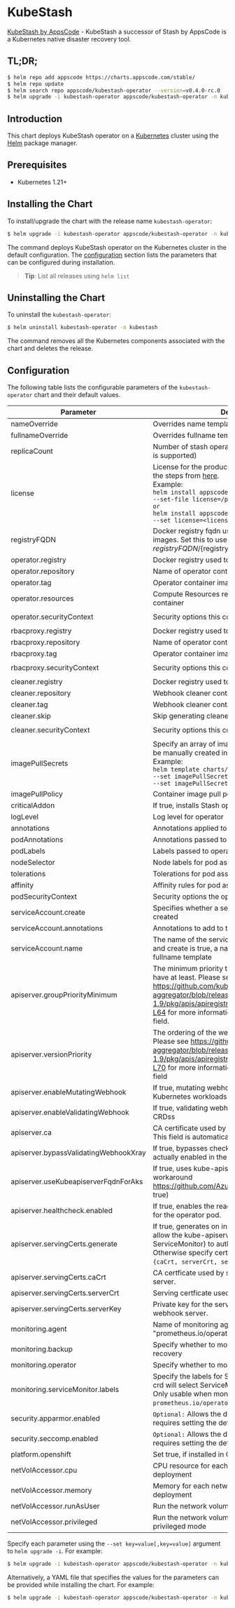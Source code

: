 # KubeStash

[KubeStash by AppsCode](https://github.com/stashed/kubestash) - KubeStash a successor of Stash by AppsCode is a Kubernetes native disaster recovery tool.

## TL;DR;

```bash
$ helm repo add appscode https://charts.appscode.com/stable/
$ helm repo update
$ helm search repo appscode/kubestash-operator --version=v0.4.0-rc.0
$ helm upgrade -i kubestash-operator appscode/kubestash-operator -n kubestash --create-namespace --version=v0.4.0-rc.0
```

## Introduction

This chart deploys KubeStash operator on a [Kubernetes](http://kubernetes.io) cluster using the [Helm](https://helm.sh) package manager.

## Prerequisites

- Kubernetes 1.21+

## Installing the Chart

To install/upgrade the chart with the release name `kubestash-operator`:

```bash
$ helm upgrade -i kubestash-operator appscode/kubestash-operator -n kubestash --create-namespace --version=v0.4.0-rc.0
```

The command deploys KubeStash operator on the Kubernetes cluster in the default configuration. The [configuration](#configuration) section lists the parameters that can be configured during installation.

> **Tip**: List all releases using `helm list`

## Uninstalling the Chart

To uninstall the `kubestash-operator`:

```bash
$ helm uninstall kubestash-operator -n kubestash
```

The command removes all the Kubernetes components associated with the chart and deletes the release.

## Configuration

The following table lists the configurable parameters of the `kubestash-operator` chart and their default values.

|               Parameter               |                                                                                                                                                                                    Description                                                                                                                                                                                     |                                                                       Default                                                                       |
|---------------------------------------|------------------------------------------------------------------------------------------------------------------------------------------------------------------------------------------------------------------------------------------------------------------------------------------------------------------------------------------------------------------------------------|-----------------------------------------------------------------------------------------------------------------------------------------------------|
| nameOverride                          | Overrides name template                                                                                                                                                                                                                                                                                                                                                            | <code>""</code>                                                                                                                                     |
| fullnameOverride                      | Overrides fullname template                                                                                                                                                                                                                                                                                                                                                        | <code>""</code>                                                                                                                                     |
| replicaCount                          | Number of stash operator replicas to create (only 1 is supported)                                                                                                                                                                                                                                                                                                                  | <code>1</code>                                                                                                                                      |
| license                               | License for the product. Get a license by following the steps from [here](https://kubestash.com/docs/latest/setup/install/enterprise#get-a-trial-license). <br> Example: <br> `helm install appscode/kubestash-operator \` <br> `--set-file license=/path/to/license/file` <br> `or` <br> `helm install appscode/kubestash-operator \` <br> `--set license=<license file content>` | <code>""</code>                                                                                                                                     |
| registryFQDN                          | Docker registry fqdn used to pull Stash related images. Set this to use docker registry hosted at ${registryFQDN}/${registry}/${image}                                                                                                                                                                                                                                             | <code>ghcr.io</code>                                                                                                                                |
| operator.registry                     | Docker registry used to pull operator image                                                                                                                                                                                                                                                                                                                                        | <code>kubestash</code>                                                                                                                              |
| operator.repository                   | Name of operator container image                                                                                                                                                                                                                                                                                                                                                   | <code>kubestash</code>                                                                                                                              |
| operator.tag                          | Operator container image tag                                                                                                                                                                                                                                                                                                                                                       | <code>""</code>                                                                                                                                     |
| operator.resources                    | Compute Resources required by the operator container                                                                                                                                                                                                                                                                                                                               | <code>{"requests":{"cpu":"100m"}}</code>                                                                                                            |
| operator.securityContext              | Security options this container should run with                                                                                                                                                                                                                                                                                                                                    | <code>{"allowPrivilegeEscalation":false,"capabilities":{"drop":["ALL"]},"readOnlyRootFilesystem":true,"runAsNonRoot":true,"runAsUser":65534}</code> |
| rbacproxy.registry                    | Docker registry used to pull operator image                                                                                                                                                                                                                                                                                                                                        | <code>appscode</code>                                                                                                                               |
| rbacproxy.repository                  | Name of operator container image                                                                                                                                                                                                                                                                                                                                                   | <code>kube-rbac-proxy</code>                                                                                                                        |
| rbacproxy.tag                         | Operator container image tag                                                                                                                                                                                                                                                                                                                                                       | <code>v0.11.0</code>                                                                                                                                |
| rbacproxy.securityContext             | Security options this container should run with                                                                                                                                                                                                                                                                                                                                    | <code>{"allowPrivilegeEscalation":false,"capabilities":{"drop":["ALL"]},"readOnlyRootFilesystem":true,"runAsNonRoot":true,"runAsUser":65534}</code> |
| cleaner.registry                      | Docker registry used to pull Webhook cleaner image                                                                                                                                                                                                                                                                                                                                 | <code>appscode</code>                                                                                                                               |
| cleaner.repository                    | Webhook cleaner container image                                                                                                                                                                                                                                                                                                                                                    | <code>kubectl</code>                                                                                                                                |
| cleaner.tag                           | Webhook cleaner container image tag                                                                                                                                                                                                                                                                                                                                                | <code>v1.24</code>                                                                                                                                  |
| cleaner.skip                          | Skip generating cleaner YAML                                                                                                                                                                                                                                                                                                                                                       | <code>false</code>                                                                                                                                  |
| cleaner.securityContext               | Security options this container should run with                                                                                                                                                                                                                                                                                                                                    | <code>{"allowPrivilegeEscalation":false,"capabilities":{"drop":["ALL"]},"readOnlyRootFilesystem":true,"runAsNonRoot":true,"runAsUser":65534}</code> |
| imagePullSecrets                      | Specify an array of imagePullSecrets. Secrets must be manually created in the namespace. <br> Example: <br> `helm template charts/stash \` <br> `--set imagePullSecrets[0].name=sec0 \` <br> `--set imagePullSecrets[1].name=sec1`                                                                                                                                                 | <code>[]</code>                                                                                                                                     |
| imagePullPolicy                       | Container image pull policy                                                                                                                                                                                                                                                                                                                                                        | <code>IfNotPresent</code>                                                                                                                           |
| criticalAddon                         | If true, installs Stash operator as critical addon                                                                                                                                                                                                                                                                                                                                 | <code>false</code>                                                                                                                                  |
| logLevel                              | Log level for operator                                                                                                                                                                                                                                                                                                                                                             | <code>3</code>                                                                                                                                      |
| annotations                           | Annotations applied to operator deployment                                                                                                                                                                                                                                                                                                                                         | <code>{}</code>                                                                                                                                     |
| podAnnotations                        | Annotations passed to operator pod(s).                                                                                                                                                                                                                                                                                                                                             | <code>{}</code>                                                                                                                                     |
| podLabels                             | Labels passed to operator pod(s)                                                                                                                                                                                                                                                                                                                                                   | <code>{}</code>                                                                                                                                     |
| nodeSelector                          | Node labels for pod assignment                                                                                                                                                                                                                                                                                                                                                     | <code>{"kubernetes.io/os":"linux"}</code>                                                                                                           |
| tolerations                           | Tolerations for pod assignment                                                                                                                                                                                                                                                                                                                                                     | <code>[]</code>                                                                                                                                     |
| affinity                              | Affinity rules for pod assignment                                                                                                                                                                                                                                                                                                                                                  | <code>{}</code>                                                                                                                                     |
| podSecurityContext                    | Security options the operator pod should run with.                                                                                                                                                                                                                                                                                                                                 | <code>{"fsGroup":65535}</code>                                                                                                                      |
| serviceAccount.create                 | Specifies whether a service account should be created                                                                                                                                                                                                                                                                                                                              | <code>true</code>                                                                                                                                   |
| serviceAccount.annotations            | Annotations to add to the service account                                                                                                                                                                                                                                                                                                                                          | <code>{}</code>                                                                                                                                     |
| serviceAccount.name                   | The name of the service account to use. If not set and create is true, a name is generated using the fullname template                                                                                                                                                                                                                                                             | <code></code>                                                                                                                                       |
| apiserver.groupPriorityMinimum        | The minimum priority the webhook api group should have at least. Please see https://github.com/kubernetes/kube-aggregator/blob/release-1.9/pkg/apis/apiregistration/v1beta1/types.go#L58-L64 for more information on proper values of this field.                                                                                                                                  | <code>10000</code>                                                                                                                                  |
| apiserver.versionPriority             | The ordering of the webhook api inside of the group. Please see https://github.com/kubernetes/kube-aggregator/blob/release-1.9/pkg/apis/apiregistration/v1beta1/types.go#L66-L70 for more information on proper values of this field                                                                                                                                               | <code>15</code>                                                                                                                                     |
| apiserver.enableMutatingWebhook       | If true, mutating webhook is configured for Kubernetes workloads                                                                                                                                                                                                                                                                                                                   | <code>true</code>                                                                                                                                   |
| apiserver.enableValidatingWebhook     | If true, validating webhook is configured for Stash CRDss                                                                                                                                                                                                                                                                                                                          | <code>true</code>                                                                                                                                   |
| apiserver.ca                          | CA certificate used by the Kubernetes api server. This field is automatically assigned by the operator.                                                                                                                                                                                                                                                                            | <code>not-ca-cert</code>                                                                                                                            |
| apiserver.bypassValidatingWebhookXray | If true, bypasses checks that validating webhook is actually enabled in the Kubernetes cluster.                                                                                                                                                                                                                                                                                    | <code>false</code>                                                                                                                                  |
| apiserver.useKubeapiserverFqdnForAks  | If true, uses kube-apiserver FQDN for AKS cluster to workaround https://github.com/Azure/AKS/issues/522 (default true)                                                                                                                                                                                                                                                             | <code>true</code>                                                                                                                                   |
| apiserver.healthcheck.enabled         | If true, enables the readiness and liveliness probes for the operator pod.                                                                                                                                                                                                                                                                                                         | <code>false</code>                                                                                                                                  |
| apiserver.servingCerts.generate       | If true, generates on install/upgrade the certs that allow the kube-apiserver (and potentially ServiceMonitor) to authenticate operators pods. Otherwise specify certs in `apiserver.servingCerts.{caCrt, serverCrt, serverKey}`.                                                                                                                                                  | <code>true</code>                                                                                                                                   |
| apiserver.servingCerts.caCrt          | CA certficate used by serving certificate of webhook server.                                                                                                                                                                                                                                                                                                                       | <code>""</code>                                                                                                                                     |
| apiserver.servingCerts.serverCrt      | Serving certficate used by webhook server.                                                                                                                                                                                                                                                                                                                                         | <code>""</code>                                                                                                                                     |
| apiserver.servingCerts.serverKey      | Private key for the serving certificate used by webhook server.                                                                                                                                                                                                                                                                                                                    | <code>""</code>                                                                                                                                     |
| monitoring.agent                      | Name of monitoring agent (either "prometheus.io/operator" or "prometheus.io/builtin")                                                                                                                                                                                                                                                                                              | <code>"none"</code>                                                                                                                                 |
| monitoring.backup                     | Specify whether to monitor Stash backup and recovery                                                                                                                                                                                                                                                                                                                               | <code>false</code>                                                                                                                                  |
| monitoring.operator                   | Specify whether to monitor Stash operator                                                                                                                                                                                                                                                                                                                                          | <code>false</code>                                                                                                                                  |
| monitoring.serviceMonitor.labels      | Specify the labels for ServiceMonitor. Prometheus crd will select ServiceMonitor using these labels. Only usable when monitoring agent is `prometheus.io/operator`.                                                                                                                                                                                                                | <code>{}</code>                                                                                                                                     |
| security.apparmor.enabled             | `Optional:` Allows the default AppArmor profile, requires setting the default.                                                                                                                                                                                                                                                                                                     | <code>false</code>                                                                                                                                  |
| security.seccomp.enabled              | `Optional:` Allows the default seccomp profile, requires setting the default.                                                                                                                                                                                                                                                                                                      | <code>false</code>                                                                                                                                  |
| platform.openshift                    | Set true, if installed in OpenShift                                                                                                                                                                                                                                                                                                                                                | <code>false</code>                                                                                                                                  |
| netVolAccessor.cpu                    | CPU resource for each network volume accessor deployment                                                                                                                                                                                                                                                                                                                           | <code>"100m"</code>                                                                                                                                 |
| netVolAccessor.memory                 | Memory for each network volume accessor deployment                                                                                                                                                                                                                                                                                                                                 | <code>"128Mi"</code>                                                                                                                                |
| netVolAccessor.runAsUser              | Run the network volume accessor with this UID.                                                                                                                                                                                                                                                                                                                                     | <code>2000</code>                                                                                                                                   |
| netVolAccessor.privileged             | Run the network volume accessor deployments in privileged mode                                                                                                                                                                                                                                                                                                                     | <code>false</code>                                                                                                                                  |


Specify each parameter using the `--set key=value[,key=value]` argument to `helm upgrade -i`. For example:

```bash
$ helm upgrade -i kubestash-operator appscode/kubestash-operator -n kubestash --create-namespace --version=v0.4.0-rc.0 --set replicaCount=1
```

Alternatively, a YAML file that specifies the values for the parameters can be provided while
installing the chart. For example:

```bash
$ helm upgrade -i kubestash-operator appscode/kubestash-operator -n kubestash --create-namespace --version=v0.4.0-rc.0 --values values.yaml
```
